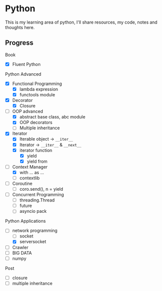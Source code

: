 # Python

This is my learning area of python, I'll share resources, my code, notes and thoughts here.

## Progress

Book

* [x] Fluent Python

Python Advanced

* [x] Functional Programming
  * [x] lambda expression
  * [x] functools module
* [x] Decorator
  * [x] Closure
* [ ] OOP advanced
  * [x] abstract base class, abc module
  * [x] OOP decorators
  * [ ] Multiple inheritance
* [x] Iterator
  * [x] Iterable object -> ```__iter__```
  * [x] Iterator -> ```__iter__``` & ```__next__```
  * [x] iterator function
    * [x] yield
    * [x] yield from
* [ ] Context Manager
  * [x] with ... as ...
  * [ ] contextlib
* [ ] Coroutine
  * [ ] coro.send(), n = yield
* [ ] Concurrent Programming
  * [ ] threading.Thread
  * [ ] future
  * [ ] asyncio pack

Python Applications

* [ ] network programming
  * [ ] socket
  * [x] serversocket
* [ ] Crawler
* [ ] BIG DATA
* [ ] numpy

Post

* [ ] closure
* [ ] multiple inheritance
